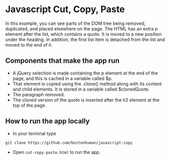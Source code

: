 # Javascript Cut, Copy, Paste
In this example, you can see parts of the DOM tree being removed, duplicated, and placed elsewhere on the page. The HTML has an extra p element after the list, which contains a quote. It is moved to a new position under the heading. In addition, the first list item is detached from the list and moved to the end of it.

## Components that make the app run
* A jQuery selection is made containing the p element at the end of the page, and this is cached in a variable called $p.
* That element is copied using the .clone() method along with its content and child elements. It is stored in a variable called $clonedQuote.
* The paragraph removed.
* The cloned version of the quote is inserted after the h2 element at the top of the page.

## How to run the app locally
* In your terminal type
```
git clone https://github.com/bostonhuman/javascript-copy
```
* Open `cut-copy-paste.html` to run the app.
